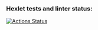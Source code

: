 ### Hexlet tests and linter status:
[![Actions Status](https://github.com/Keer0s1/fullstack-python-project-44/actions/workflows/hexlet-check.yml/badge.svg)](https://github.com/Keer0s1/fullstack-python-project-44/actions)